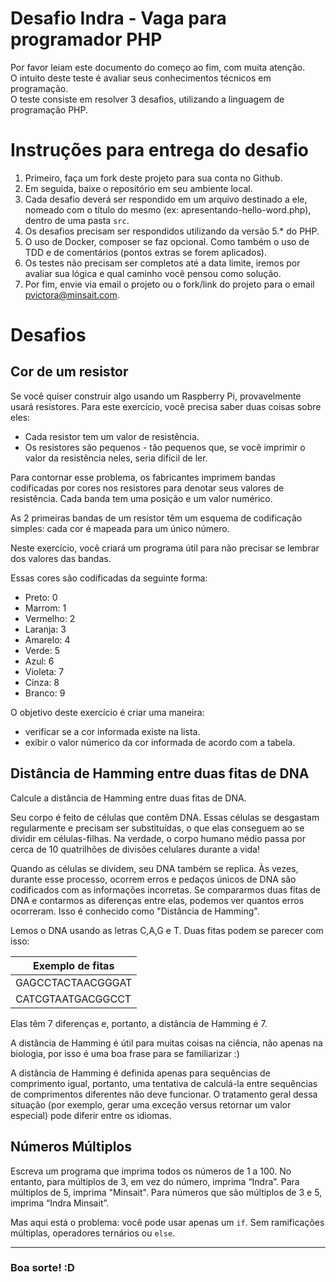 # Desafio Indra - Vaga para programador PHP

Por favor leiam este documento do começo ao fim, com muita atenção. <br>
O intuito deste teste é avaliar seus conhecimentos técnicos em programação. <br>
O teste consiste em resolver 3 desafios, utilizando a linguagem de programação PHP. <br>

# Instruções para entrega do desafio

1. Primeiro, faça um fork deste projeto para sua conta no Github.
2. Em seguida, baixe o repositório em seu ambiente local.
3. Cada desafio deverá ser respondido em um arquivo destinado a ele, nomeado com o título do mesmo (ex: apresentando-hello-word.php), dentro de uma pasta `src`.
4. Os desafios precisam ser respondidos utilizando da versão 5.* do PHP.
5. O uso de Docker, composer se faz opcional. Como também o uso de TDD e de comentários (pontos extras se forem aplicados).
6. Os testes não precisam ser completos até a data limite, iremos por avaliar sua lógica e qual caminho você pensou como solução.
7. Por fim, envie via email o projeto ou o fork/link do projeto para o email <pvictora@minsait.com>.

# Desafios

## Cor de um resistor

Se você quiser construir algo usando um Raspberry Pi, provavelmente usará resistores. Para este exercício, você precisa saber duas coisas sobre eles:

* Cada resistor tem um valor de resistência.
* Os resistores são pequenos - tão pequenos que, se você imprimir o valor da resistência neles, seria difícil de ler.

Para contornar esse problema, os fabricantes imprimem bandas codificadas por cores nos resistores para denotar seus valores de resistência. Cada banda tem uma posição e um valor numérico.

As 2 primeiras bandas de um resistor têm um esquema de codificação simples: cada cor é mapeada para um único número.

Neste exercício, você criará um programa útil para não precisar se lembrar dos valores das bandas.

Essas cores são codificadas da seguinte forma:

* Preto: 0
* Marrom: 1
* Vermelho: 2
* Laranja: 3
* Amarelo: 4
* Verde: 5
* Azul: 6
* Violeta: 7
* Cinza: 8
* Branco: 9

O objetivo deste exercício é criar uma maneira:

* verificar se a cor informada existe na lista.
* exibir o valor númerico da cor informada de acordo com a tabela.


## Distância de Hamming entre duas fitas de DNA

Calcule a distância de Hamming entre duas fitas de DNA.

Seu corpo é feito de células que contêm DNA. Essas células se desgastam regularmente e precisam ser substituídas, o que elas conseguem ao se dividir em células-filhas. Na verdade, o corpo humano médio passa por cerca de 10 quatrilhões de divisões celulares durante a vida!

Quando as células se dividem, seu DNA também se replica. Às vezes, durante esse processo, ocorrem erros e pedaços únicos de DNA são codificados com as informações incorretas. Se compararmos duas fitas de DNA e contarmos as diferenças entre elas, podemos ver quantos erros ocorreram. Isso é conhecido como "Distância de Hamming".

Lemos o DNA usando as letras C,A,G e T. Duas fitas podem se parecer com isso:

Exemplo de fitas |
-----------------|
GAGCCTACTAACGGGAT|
CATCGTAATGACGGCCT|

Elas têm 7 diferenças e, portanto, a distância de Hamming é 7.

A distância de Hamming é útil para muitas coisas na ciência, não apenas na biologia, por isso é uma boa frase para se familiarizar :)

A distância de Hamming é definida apenas para sequências de comprimento igual, portanto, uma tentativa de calculá-la entre sequências de comprimentos diferentes não deve funcionar. O tratamento geral dessa situação (por exemplo, gerar uma exceção versus retornar um valor especial) pode diferir entre os idiomas.


## Números Múltiplos

Escreva um programa que imprima todos os números de 1 a 100. No entanto, para múltiplos de 3, em vez do número, imprima “Indra”. Para múltiplos de 5, imprima "Minsait". Para números que são múltiplos de 3 e 5, imprima “Indra Minsait”.

Mas aqui está o problema: você pode usar apenas um `if`. Sem ramificações múltiplas, operadores ternários ou `else`.

---

### Boa sorte! :D
